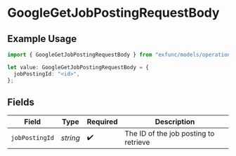 # GoogleGetJobPostingRequestBody

## Example Usage

```typescript
import { GoogleGetJobPostingRequestBody } from "exfunc/models/operations";

let value: GoogleGetJobPostingRequestBody = {
  jobPostingId: "<id>",
};
```

## Fields

| Field                                 | Type                                  | Required                              | Description                           |
| ------------------------------------- | ------------------------------------- | ------------------------------------- | ------------------------------------- |
| `jobPostingId`                        | *string*                              | :heavy_check_mark:                    | The ID of the job posting to retrieve |